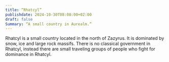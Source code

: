 ```yaml
---
title: “Rhatcyl”
publishdate: 2024-10-30T08:00:00+02:00
draft: false
Summary: “A small country in Aurealm.”
---
```


Rhatcyl is a small country located in the north of Zazyrus. It is dominated by snow, ice and large rock massifs. There is no classical government in Rhatcyl, instead there are small traveling groups of people who fight for dominance in Rhatcyl.
